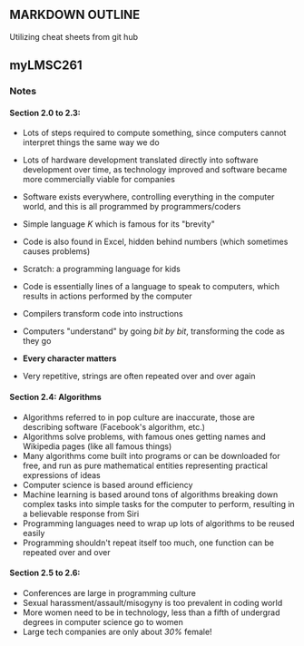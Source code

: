 ## MARKDOWN OUTLINE
Utilizing cheat sheets from git hub
## myLMSC261

### Notes
#### Section 2.0 to 2.3:
- Lots of steps required to compute something, since computers cannot interpret things the same way we do
- Lots of hardware development translated directly into software development over time, as technology improved and software became more commercially viable for companies
- Software exists everywhere, controlling everything in the computer world, and this is all programmed by programmers/coders

- Simple language *K* which is famous for its "brevity"
- Code is also found in Excel, hidden behind numbers (which sometimes causes problems)
- Scratch: a programming language for kids
- Code is essentially lines of a language to speak to computers, which results in actions performed by the computer
- Compilers transform code into instructions
- Computers "understand" by going _bit by bit_, transforming the code as they go
- __Every character matters__
- Very repetitive, strings are often repeated over and over again

#### Section 2.4: Algorithms
- Algorithms referred to in pop culture are inaccurate, those are describing software (Facebook's algorithm, etc.)
- Algorithms solve problems, with famous ones getting names and Wikipedia pages (like all famous things)
- Many algorithms come built into programs or can be downloaded for free, and run as pure mathematical entities representing practical expressions of ideas
- Computer science is based around efficiency
- Machine learning is based around tons of algorithms breaking down complex tasks into simple tasks for the computer to perform, resulting in a believable response from Siri
- Programming languages need to wrap up lots of algorithms to be reused easily
- Programming shouldn't repeat itself too much, one function can be repeated over and over

#### Section 2.5 to 2.6:
- Conferences are large in programming culture
- Sexual harassment/assault/misogyny is too prevalent in coding world
- More women need to be in technology, less than a fifth of undergrad degrees in computer science go to women
- Large tech companies are only about _30%_ female!
